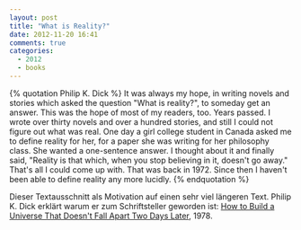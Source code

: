 ```yaml
---
layout: post
title: "What is Reality?"
date: 2012-11-20 16:41
comments: true
categories:
  - 2012
  - books
---
```

{% quotation Philip K. Dick %}
It was always my hope, in writing novels and stories which asked the
question "What is reality?", to someday get an answer. This was the
hope of most of my readers, too. Years passed. I wrote over thirty
novels and over a hundred stories, and still I could not figure out
what was real. One day a girl college student in Canada asked me to
define reality for her, for a paper she was writing for her philosophy
class. She wanted a one-sentence answer. I thought about it and
finally said, "Reality is that which, when you stop believing in it,
doesn't go away." That's all I could come up with. That was back in
1972. Since then I haven't been able to define reality any more lucidly.
{% endquotation %}

Dieser Textausschnitt als Motivation auf einen sehr viel längeren
Text. Philip K. Dick erklärt warum er zum Schriftsteller geworden ist:
[How to Build a Universe That Doesn't Fall Apart Two Days
Later][build], 1978.

[build]: http://deoxy.org/pkd_how2build.htm
